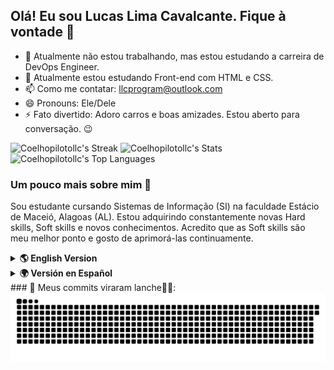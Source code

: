 ## Olá! Eu sou Lucas Lima Cavalcante. Fique à vontade 👋

- 🔭 Atualmente não estou trabalhando, mas estou estudando a carreira de DevOps Engineer.
- 🌱 Atualmente estou estudando Front-end com HTML e CSS.
- 📫 Como me contatar: llcprogram@outlook.com
- 😄 Pronouns: Ele/Dele
- ⚡ Fato divertido: Adoro carros e boas amizades. Estou aberto para conversação. 😉

 ![Coelhopilotollc's Streak](https://github-readme-streak-stats.herokuapp.com/?user=Coelhopilotollc&theme=graywhite&hide_border=true)
 ![Coelhopilotollc's Stats](https://github-readme-stats.vercel.app/api?username=Coelhopilotollc&theme=graywhite&show_icons=true&hide_border=true&count_private=true)
 ![Coelhopilotollc's Top Languages](https://github-readme-stats.vercel.app/api/top-langs/?username=Coelhopilotollc&theme=graywhite&show_icons=true&hide_border=true&layout=compact)

 ### Um pouco mais sobre mim 🫡
 Sou estudante cursando Sistemas de Informação (SI) na faculdade Estácio de Maceió, Alagoas (AL). Estou adquirindo constantemente novas Hard skills, Soft skills e novos conhecimentos. Acredito que as Soft skills são meu melhor ponto e gosto de aprimorá-las continuamente. 

 <details>
  <summary><strong>🌎 English Version</strong></summary>

  ## Hello! I'm Lucas Lima Cavalcante. Welcome 👋

  - 🔭 I'm currently not working, but I'm studying to become a DevOps Engineer.  
  - 🌱 I'm currently learning Front-end with HTML and CSS.  
  - 📫 How to reach me: llcprogram@outlook.com  
  - 😄 Pronouns: He/Him  
  - ⚡ Fun fact: I love cars and good friendships. Always open for a conversation. 😉  

  ### A little more about me 🫡  
  I'm an undergraduate student pursuing a degree in Information Systems at Estácio College in Maceió, Alagoas (AL), Brazil. I'm constantly acquiring new hard and soft skills. I believe my strongest qualities lie in soft skills, and I enjoy improving them every day.

</details>

<details>
  <summary><strong>🌍 Versión en Español</strong></summary>

  ## ¡Hola! Soy Lucas Lima Cavalcante. ¡Bienvenido! 👋

  - 🔭 Actualmente no estoy trabajando, pero estoy estudiando para ser Ingeniero DevOps.  
  - 🌱 Actualmente estoy aprendiendo desarrollo Front-end con HTML y CSS.  
  - 📫 Cómo contactarme: llcprogram@outlook.com  
  - 😄 Pronombres: Él/De él  
  - ⚡ Dato curioso: Me encantan los coches y las buenas amistades. Siempre estoy abierto a una conversación. 😉  

  ### Un poco más sobre mí 🫡  
  Soy estudiante de Sistemas de Información en la facultad Estácio de Maceió, Alagoas (AL). Estoy adquiriendo continuamente nuevas habilidades técnicas y personales. Creo que mis mejores cualidades están en las soft skills, y me encanta perfeccionarlas.

</details>
### 🐍 Meus commits viraram lanche🍔😯:
<picture>
  <source media="(prefers-color-scheme: dark)" srcset="https://github.com/Coelhopilotollc/Coelhopilotollc/blob/output/github-contribution-grid-snake-dark.svg" />
  <img alt="snake eating my contributions" src="https://github.com/Coelhopilotollc/Coelhopilotollc/blob/output/github-contribution-grid-snake.svg" />
</picture>
